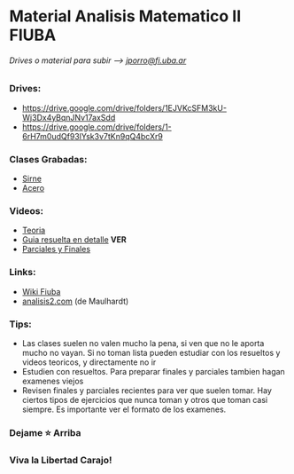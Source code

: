 # Material Analisis Matematico II FIUBA
###### Drives o material para subir --> jporro@fi.uba.ar

### Drives:
* https://drive.google.com/drive/folders/1EJVKcSFM3kU-Wj3Dx4yBqnJNv17axSdd
* https://drive.google.com/drive/folders/1-6rH7m0udQf93lYsk3v7tKn9qQ4bcXr9

### Clases Grabadas:
* [Sirne](https://drive.google.com/drive/folders/1ZNFWQslerkyu2erbAPtoTYn4b-48Hgdw)
* [Acero](https://drive.google.com/drive/folders/1kwbR-EFoM4QkO2MWx3RY848uhpuzcscf)

### Videos:
* [Teoria](https://www.youtube.com/playlist?list=PLovUfzQicsXtmp6FcripzKR5CgGfiFL9o)
* [Guia resuelta en detalle](https://www.youtube.com/playlist?list=PLovUfzQicsXtGZz53C-VJpkjhSCRpuuzQ) __VER__
* [Parciales y Finales](https://www.youtube.com/playlist?list=PLovUfzQicsXve14fq9TaObnYJcogzUK1T)

### Links:
* [Wiki Fiuba](http://wiki.foros-fiuba.com.ar/materias:61:03)
* [analisis2.com](https://analisis2.com/) (de Maulhardt)

### Tips:
* Las clases suelen no valen mucho la pena, si ven que no le aporta mucho no vayan. Si no toman lista pueden estudiar con los resueltos y videos teoricos, y directamente no ir    
* Estudien con resueltos. Para preparar finales y parciales tambien hagan examenes viejos
* Revisen finales y parciales recientes para ver que suelen tomar. Hay ciertos tipos de ejercicios que nunca toman y otros que toman casi siempre. Es importante ver el formato de los examenes.

### Dejame **⭐** Arriba
### Viva la Libertad Carajo! 
